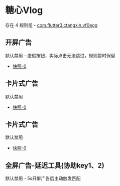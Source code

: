 # 糖心Vlog

存在 4 规则组 - [com.flutter3.ctangxin.vf0egg](/src/apps/com.flutter3.ctangxin.vf0egg.ts)

## 开屏广告

默认禁用 - 虚假按钮，实际点击无法跳过，规则暂时保留

- [快照-0](https://i.gkd.li/import/12836857)

## 卡片式广告

默认禁用

- [快照-0](https://i.gkd.li/import/12836891)

## 卡片式广告

默认禁用

- [快照-0](https://i.gkd.li/import/12836854)

## 全屏广告-延迟工具(协助key1、2)

默认禁用 - 5s开屏广告后主动触发匹配
